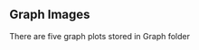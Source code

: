 <html>
  <body>
    <h2> Graph Images</h2>
    <p>There are five graph plots  stored in Graph folder </p>
  </body>
</html>
